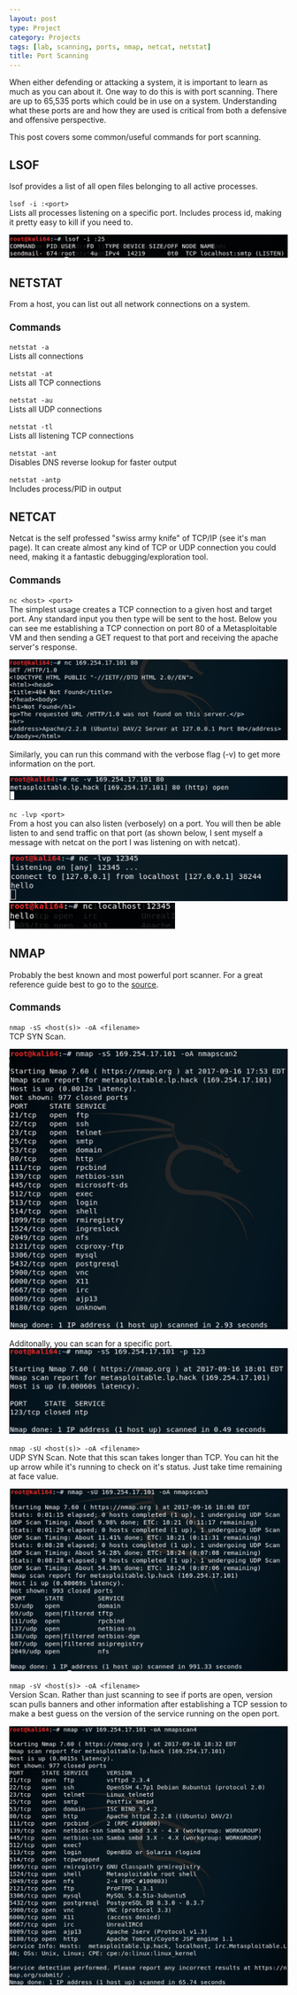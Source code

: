 ```yaml
---
layout: post
type: Project
category: Projects
tags: [lab, scanning, ports, nmap, netcat, netstat]
title: Port Scanning
---
```


When either defending or attacking a system, it is important to learn as much as you can about it. One way to do this is with port scanning. There are up to 65,535 ports which could be in use on a system. Understanding what these ports are and how they are used is critical from both a defensive and offensive perspective.

This post covers some common/useful commands for port scanning.

<h2>LSOF</h2>
lsof provides a list of all open files belonging to all active processes.

<code>lsof -i :&lt;port&gt;</code>
<br/>Lists all processes listening on a specific port. Includes process id, making it pretty easy to kill if you need to.

<img src="/images/posts/2017-09-16/lsof_i.png" alt="lsof command"/>

<h2>NETSTAT</h2>
From a host, you can list out all network connections on a system. 

<h3 style="font-size: 120%">Commands</h3>

<code>netstat -a</code>
<br/>Lists all connections

<code>netstat -at</code>
<br/>Lists all TCP connections

<code>netstat -au</code>
<br/>Lists all UDP connections

<code>netstat -tl</code>
<br/>Lists all listening TCP connections

<code>netstat -ant</code>
<br/>Disables DNS reverse lookup for faster output

<code>netstat -antp</code>
<br/>Includes process/PID in output

<h2>NETCAT</h2>
Netcat is the self professed "swiss army knife" of TCP/IP (see it's man page). It can create almost any kind of TCP or UDP connection you could need, making it a fantastic debugging/exploration tool.

<h3 style="font-size: 120%">Commands</h3>

<code>nc &lt;host&gt; &lt;port&gt;</code>
<br/>The simplest usage creates a TCP connection to a given host and target port. Any standard input you then type will be sent to the host. Below you can see me establishing a TCP connection on port 80 of a Metasploitable VM and then sending a GET request to that port and receiving the apache server's response.

<img src="/images/posts/2017-09-16/nc_80.png" alt="netcat command"/>

Similarly, you can run this command with the verbose flag (-v) to get more information on the port.

<img src="/images/posts/2017-09-16/nc_v_80.png" alt="netcat verbose command"/>

<code>nc -lvp &lt;port&gt;</code>
<br/>From a host you can also listen (verbosely) on a port. You will then be able listen to and send traffic on that port (as shown below, I sent myself a message with netcat on the port I was listening on with netcat).

<img src="/images/posts/2017-09-16/nc_lvp.png" width="600" alt="netcat listen on port"/>

<img src="/images/posts/2017-09-16/nc_send_msg_on_port.png" width="300" alt="netcat send message on port"/>

<h2>NMAP</h2>
Probably the best known and most powerful port scanner. For a great reference guide best to go to the <a href="//nmap.org/book/man.html">source</a>.

<h3 style="font-size: 120%">Commands</h3>

<code>nmap -sS &lt;host(s)&gt; -oA &lt;filename&gt;</code>
<br/>TCP SYN Scan.

<img src="/images/posts/2017-09-16/nmap_ss.png" alt="nmap TCP SYN scan"/>

Additonally, you can scan for a specific port.
<img src="/images/posts/2017-09-16/nmap_ss_p.png" alt="nmap TCP SYN scan"/>

<code>nmap -sU &lt;host(s)&gt; -oA &lt;filename&gt;</code>
<br/>UDP SYN Scan. Note that this scan takes longer than TCP. You can hit the up arrow while it's running to check on it's status. Just take time remaining at face value.

<img src="/images/posts/2017-09-16/nmap_su.png" alt="nmap UDP SYN scan"/>

<code>nmap -sV &lt;host(s)&gt; -oA &lt;filename&gt;</code>
<br/>Version Scan. Rather than just scanning to see if ports are open, version scan pulls banners and other information after establishing a TCP session to make a best guess on the version of the service running on the open port.

<img src="/images/posts/2017-09-16/nmap_sv.png" alt="nmap Version scan"/>



